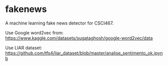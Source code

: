 # fakenews
A machine learning fake news detector for CSCI467.

Use Google word2vec from: https://www.kaggle.com/datasets/sugataghosh/google-word2vec/data

Use LIAR dataset: https://github.com/tfs4/liar_dataset/blob/master/analise_sentimento_ok.ipynb
